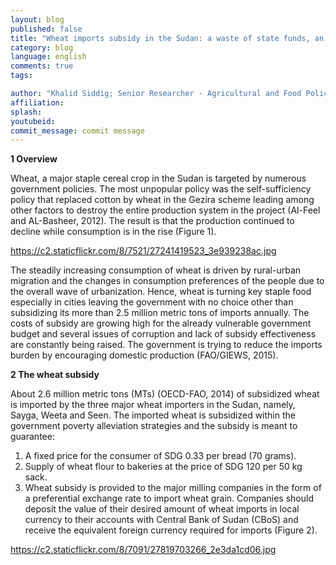 ```yaml
---
layout: blog
published: false
title: "Wheat imports subsidy in the Sudan: a waste of state funds, an oligopoly or a food security mechanism?"
category: blog
language: english
comments: true
tags: 

author: "Khalid Siddig; Senior Researcher - Agricultural and Food Policy University of Hohenheim, Germany"
affiliation: 
splash: 
youtubeid: 
commit_message: commit message
---
```

**1	Overview**

Wheat, a major staple cereal crop in the Sudan is targeted by numerous government policies. The most unpopular policy was the self-sufficiency policy that replaced cotton by wheat in the Gezira scheme leading among other factors to destroy the entire production system in the project (Al-Feel and AL-Basheer, 2012). The result is that the production continued to decline while consumption is in the rise (Figure 1). 

https://c2.staticflickr.com/8/7521/27241419523_3e939238ac.jpg

The steadily increasing consumption of wheat is driven by rural-urban migration and the changes in consumption preferences of the people due to the overall wave of urbanization. Hence, wheat is turning key staple food especially in cities leaving the government with no choice other than subsidizing its more than 2.5 million metric tons of imports annually. The costs of subsidy are growing high for the already vulnerable government budget and several issues of corruption and lack of subsidy effectiveness are constantly being raised. The government is trying to reduce the imports burden by encouraging domestic production (FAO/GIEWS, 2015).

**2	The wheat subsidy**

About 2.6 million metric tons (MTs) (OECD-FAO, 2014) of subsidized wheat is imported by the three major wheat importers in the Sudan, namely, Sayga, Weeta and Seen. The imported wheat is subsidized within the government poverty alleviation strategies and the subsidy is meant to guarantee:
 
1) A fixed price for the consumer of SDG 0.33 per bread (70 grams). 
2) Supply of wheat flour to bakeries at the price of SDG 120 per 50 kg sack. 
3) Wheat subsidy is provided to the major milling companies in the form of a preferential exchange rate to import wheat grain. Companies should deposit the value of their desired amount of wheat imports in local currency to their accounts with Central Bank of Sudan (CBoS) and receive the equivalent foreign currency required for imports (Figure 2). 

https://c2.staticflickr.com/8/7091/27819703266_2e3da1cd06.jpg